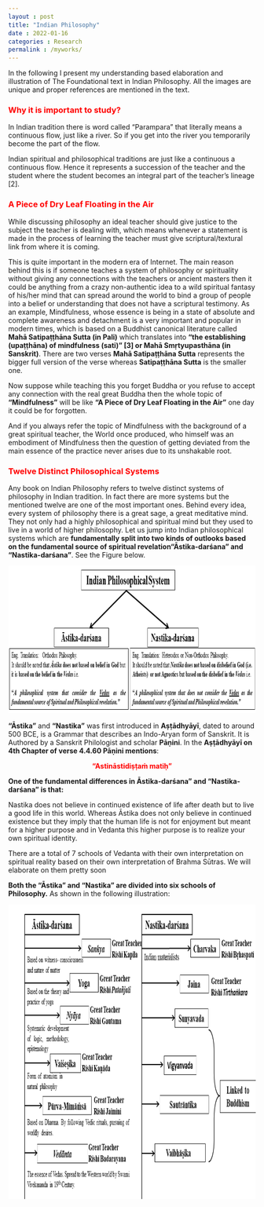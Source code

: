 ```yaml
---
layout : post
title: "Indian Philosophy"
date : 2022-01-16
categories : Research
permalink : /myworks/
---
```

<!-- 
<style>
h1 {text-align: center;}
div {text-align: center;}
</style> -->

In the following I present my understanding based elaboration and illustration of The Foundational text in Indian Philosophy. All the images are unique and proper references are mentioned in the text.
<p>
</p>

### <span style="color:red"> **Why it is important to study?** </span>
<p>In Indian tradition there is word called “Parampara” that literally means a continuous flow, just like a river. So if you get into the river you temporarily become the part of the flow. </p>
<p>Indian spiritual and philosophical traditions are just like a continuous a continuous flow. Hence it represents a succession of the teacher and the student where the student becomes an integral part of the teacher’s lineage [2].</p>
<p>
</p>
<p>
</p>
<p>
</p>

### <span style="color:red"> **A Piece of Dry Leaf Floating in the Air** </span>
<p>While discussing philosophy an ideal teacher should give justice to the subject the teacher is dealing with, which means whenever a statement is made in the process of learning the teacher must give scriptural/textural link from where it is coming.</p>
<p>This is quite important in the modern era of Internet. The main reason behind this is if someone teaches a system of philosophy or spirituality without giving any connections with the teachers or ancient masters then it could be anything from a crazy non-authentic idea to a wild spiritual fantasy of his/her mind that can spread around the world to bind a group of people into a belief or understanding that does not have a scriptural testimony. 
As an example, Mindfulness, whose essence is being in a state of absolute and complete awareness and detachment is a very important and popular in modern times, which is based on a Buddhist canonical literature called <b> Mahā Satipaṭṭhāna Sutta (in Pali)</b> which translates into <b>“the establishing (upaṭṭhāna) of mindfulness (sati)” [3] or Mahā Smṛtyupasthāna (in Sanskrit)</b>. There are two verses <b>Mahā Satipaṭṭhāna Sutta</b> represents the bigger full version of the verse whereas <b>Satipaṭṭhāna Sutta</b> is the smaller one. </p>
<p>Now suppose while teaching this you forget Buddha or you refuse to accept any connection with the real great Buddha then the whole topic of <b>“Mindfulness”</b> will be like <b>“A Piece of Dry Leaf Floating in the Air”</b> one day it could be for forgotten. </p>
<p>And if you always refer the topic of Mindfulness with the background of a great spiritual teacher, the World once produced, who himself was an embodiment of Mindfulness then the question of getting deviated from the main essence of the practice never arises due to its unshakable root.</p>

<p>
</p>
<p>
</p>
<p>
</p>

### <span style="color:red"> **Twelve Distinct Philosophical Systems** </span>

Any book on Indian Philosophy refers to twelve distinct systems of philosophy in Indian tradition. In fact there are more systems but the mentioned twelve are one of the most important ones. Behind every idea, every system of philosophy there is a great sage, a great meditative mind. They not only had a highly philosophical and spiritual mind but they used to live in a world of higher philosophy. Let us jump into Indian philosophical systems which are <b>fundamentally split into two kinds of outlooks based on the fundamental source of spiritual revelation“Āstika-darśana” and “Nastika-darśana”</b>. See the Figure below.
<p>
</p>

<img src="../img/Ashtika_Nastika.png" alt="Astiak_Naskita Mini" style="width:800px;height:300px;">
<p>
</p>

<p><b>“Āstika”</b> and <b>“Nastika”</b> was first introduced in <b>Aṣṭādhyāyī</b>, dated to around 500 BCE, is a Grammar that describes an Indo-Aryan form of Sanskrit. It is Authored by a Sanskrit Philologist and scholar <b>Pāṇini</b>. In the <b>Aṣṭādhyāyī on 4th Chapter of verse 4.4.60 Pāṇini mentions</b>:</p>
<p>
</p>
<p>
<center><span style="color:red"> <b>“Astināstidiṣṭaṁ matiḥ”</b> </span>
</center>
</p>

<p>
</p>

<p><b>One of the fundamental differences in Āstika-darśana” and “Nastika-darśana” is that:</b> </p>

<p>Nastika does not believe in continued existence of life after death but to live a good life in this world. Whereas Āstika does not only believe in continued existence but they imply that the human life is not for enjoyment but meant for a higher purpose and in Vedanta this higher purpose is to realize your own spiritual identity.</p> 
<p>There are a total of 7 schools of Vedanta with their own interpretation on spiritual reality based on their own interpretation of Brahma Sūtras. We will elaborate on them pretty soon</p>

<p> <b>Both the “Āstika” and “Nastika” are divided into six schools of Philosophy.</b> As shown in the following illustration:</p>

<p>
</p>

<img src="../img/Ashtika_Nastika_extended.png" alt="Astiak_Naskita Big" style="width:800px;height:600px;">